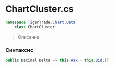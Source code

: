 
# ChartCluster.cs
```csharp
namespace TigerTrade.Chart.Data  
    class ChartCluster
```

> Описание

### Синтаксис
```csharp
public Decimal Delta => this.Ask - this.Bid;{}
```
